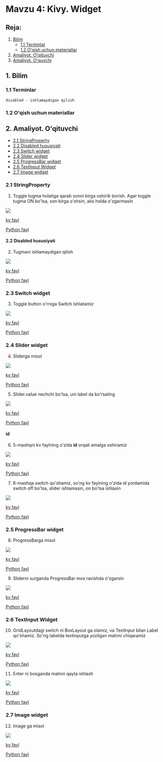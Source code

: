 # Mavzu 4: Kivy. Widget 
 
## Reja:
1. [Bilim](#1-bilim)
   - [1.1 Terminlar](#11-terminlar)
   - [1.2 O'qish uchun materiallar](#12-oqish-uchun-materiallar)
2. [Amaliyot. O'qituvchi](#2-amaliyot-oqituvchi)
3. [Amaliyot. O'quvchi](#3-amaliyot-oquvchi)

## 1. Bilim

### 1.1 Terminlar
```
disabled - ishlamaydigan qilish
```
### 1.2 O'qish uchun materiallar

## 2. Amaliyot. O'qituvchi
- [2.1 StringProperty](#21_stringproperty)
- [2.2 Disabled hususiyati](#22_disabled_hususiyati)
- [2.3 Switch widget](#23_switch_widget)
- [2.4 Slider widget](#24_slider_widget)
- [2.5 ProgressBar widget](#25_progressbar_widget)
- [2.6 TextInput Widget](#26_textInput_widget)
- [2.7 Image widget](#27_image_widget)


### 2.1 StringProperty

1. Toggle tugma holatiga qarab sonni birga oshirib borish. Agar toggle  tugma ON bo'lsa, son birga o'shsin, aks holda o'zgarmasin

![](images/img_1.png)

[kv fayl](Sinf%20ishi/vazifa%201/sodda.kv)

[Python fayl](Sinf%20ishi/vazifa%201/main.py)

#### 2.2 Disabled hususiyati

2. Tugmani ishlamaydigan qilish

![](images/img_1.png)

[kv fayl](Sinf%20ishi/vazifa%202/sodda.kv)

[Python fayl](Sinf%20ishi/vazifa%202/main.py)

### 2.3 Switch widget

3. Toggle button o'rniga Switch ishlatamiz

![](images/img_2.png)

[kv fayl](Sinf%20ishi/vazifa%203/sodda.kv)

[Python fayl](Sinf%20ishi/vazifa%203/main.py)

### 2.4 Slider widget

4. Sliderga misol

![](images/img_4.png)

[kv fayl](Sinf%20ishi/vazifa%204/sodda.kv)

[Python fayl](Sinf%20ishi/vazifa%204/main.py)

5. Slider.value nechchi bo'lsa, uni label da ko'rsating

![](images/img_3.png)

[kv fayl](Sinf%20ishi/vazifa%205/sodda.kv)

[Python fayl](Sinf%20ishi/vazifa%205/main.py)

#### id

6. 5-mashqni kv faylning o'zida **id** orqali amalga oshiramiz

![](images/img_5.png)

[kv fayl](Sinf%20ishi/vazifa%206/sodda.kv)

[Python fayl](Sinf%20ishi/vazifa%206/main.py)

7. 6-mashqa switch qo'shamiz, so'ng kv faylning o'zida id yordamida switch off bo'lsa, slider ishlamasin, on bo'lsa ishlasin

![](images/img_6.png)

[kv fayl](Sinf%20ishi/vazifa%207/sodda.kv)

[Python fayl](Sinf%20ishi/vazifa%207/main.py)

### 2.5 ProgressBar widget

8. ProgressBarga misol

![](images/img_7.png)

[kv fayl](Sinf%20ishi/vazifa%208/sodda.kv)

[Python fayl](Sinf%20ishi/vazifa%208/main.py)

9. Sliderni surganda ProgressBar mos ravishda o'zgarsin

![](images/img_8.png)

[kv fayl](Sinf%20ishi/vazifa%209/sodda.kv)

[Python fayl](Sinf%20ishi/vazifa%209/main.py)

### 2.6 TextInput Widget

10. GridLayoutdagi switch ni BoxLayout ga olamiz, va TextInput bilan Label qo'shamiz. So'ng labelda textinputga yozilgan matnni chiqaramiz

![](images/img_9.png)

[kv fayl](Sinf%20ishi/vazifa%2010/sodda.kv)

[Python fayl](Sinf%20ishi/vazifa%2010/main.py)

11. Enter ni bosganda matnni qayta ishlash

![](images/img_10.png)

[kv fayl](Sinf%20ishi/vazifa%2011/sodda.kv)

[Python fayl](Sinf%20ishi/vazifa%2011/main.py)

### 2.7 Image widget

12. Image ga misol

![](images/img_11.png)

[kv fayl](Sinf%20ishi/vazifa%2012/sodda.kv)

[Python fayl](Sinf%20ishi/vazifa%2012/main.py)

